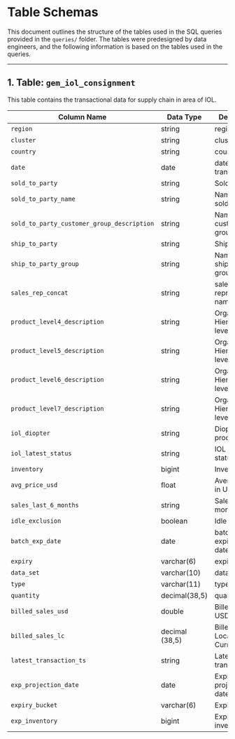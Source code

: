 # Table Schemas

This document outlines the structure of the tables used in the SQL queries provided in the `queries/` folder. The tables were predesigned by data engineers, and the following information is based on the tables used in the queries.

---

## 1. **Table: `gem_iol_consignment`**

This table contains the transactional data for supply chain in area of IOL.

| Column Name       | Data Type    | Description                                    |
|-------------------|--------------|------------------------------------------------|
| `region`          | string       | region                                         |
| `cluster   `      | string       | cluster                                        |
| `country`         | string       | country name                                   |
| `date `           | date         | date of the transaction                        |
| `sold_to_party`   | string       | Sold To Party                                  |
| `sold_to_party_name`   | string         | Name of the sold to party|
| `sold_to_party_customer_group_description`     | string| Name of the customer group          |
| `ship_to_party` | string | Ship to party |
|`ship_to_party_group`|  string | Name of the ship to party group |
|`sales_rep_concat` | string | sales representative name |
|`product_level4_description` | string | Organizational Hierarchy level 4|
|`product_level5_description`| string | Organizational Hierarchy level 5 |
| `product_level6_description`| string | Organizational Hierarchy level 6 |
| `product_level7_description`| string | Organizational Hierarchy level 7|
| `iol_diopter`| string | Diopter of IOL products|
| `iol_latest_status`| string | IOL latest status|
| `inventory`| bigint | Inventory|
| `avg_price_usd`| float | Average price in USD|
| `sales_last_6_months`| string | Sales last 6 months|
| `idle_exclusion`| boolean | Idle exclusion|
| `batch_exp_date`| date | batch expiration date|
| `expiry` | varchar(6) | expiry|
|`data_set`| varchar(10) | data set|
| `type`| varchar(11) |type|
| `quantity`| decimal(38,5) | quantity|
| `billed_sales_usd`| double | Billed Sales in USD|
| `billed_sales_lc`| decimal (38,5) | Billed sales in Local Currency|
| `latest_transaction_ts`| string | Lates transaction ts|
| `exp_projection_date`| date | Expiration projection date|
| `expiry_bucket`| varchar(6) | Expiry bucket |
| `exp_inventory`| bigint | Expiry inventory |


